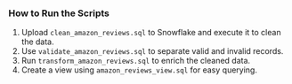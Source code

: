 ### How to Run the Scripts
1. Upload `clean_amazon_reviews.sql` to Snowflake and execute it to clean the data.
2. Use `validate_amazon_reviews.sql` to separate valid and invalid records.
3. Run `transform_amazon_reviews.sql` to enrich the cleaned data.
4. Create a view using `amazon_reviews_view.sql` for easy querying.
